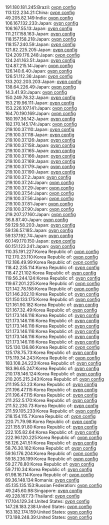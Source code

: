 191.180.181.245:Brazil: [ovpn config](vpn/191_180_181_245.ovpn)  
113.122.234.21:China: [ovpn config](vpn/113_122_234_21.ovpn)  
49.205.82.149:India: [ovpn config](vpn/49_205_82_149.ovpn)  
106.167.132.233:Japan: [ovpn config](vpn/106_167_132_233.ovpn)  
106.167.55.13:Japan: [ovpn config](vpn/106_167_55_13.ovpn)  
111.217.158.163:Japan: [ovpn config](vpn/111_217_158_163.ovpn)  
118.157.158.218:Japan: [ovpn config](vpn/118_157_158_218.ovpn)  
118.157.240.59:Japan: [ovpn config](vpn/118_157_240_59.ovpn)  
121.82.225.205:Japan: [ovpn config](vpn/121_82_225_205.ovpn)  
124.209.176.248:Japan: [ovpn config](vpn/124_209_176_248.ovpn)  
124.241.163.51:Japan: [ovpn config](vpn/124_241_163_51.ovpn)  
124.87.215.14:Japan: [ovpn config](vpn/124_87_215_14.ovpn)  
126.140.6.40:Japan: [ovpn config](vpn/126_140_6_40.ovpn)  
126.51.112.36:Japan: [ovpn config](vpn/126_51_112_36.ovpn)  
133.202.203.203:Japan: [ovpn config](vpn/133_202_203_203.ovpn)  
138.64.226.49:Japan: [ovpn config](vpn/138_64_226_49.ovpn)  
14.3.41.93:Japan: [ovpn config](vpn/14_3_41_93.ovpn)  
150.249.78.32:Japan: [ovpn config](vpn/150_249_78_32.ovpn)  
153.219.96.111:Japan: [ovpn config](vpn/153_219_96_111.ovpn)  
153.226.107.141:Japan: [ovpn config](vpn/153_226_107_141.ovpn)  
164.70.190.169:Japan: [ovpn config](vpn/164_70_190_169.ovpn)  
180.197.36.142:Japan: [ovpn config](vpn/180_197_36_142.ovpn)  
182.170.145.174:Japan: [ovpn config](vpn/182_170_145_174.ovpn)  
219.100.37.110:Japan: [ovpn config](vpn/219_100_37_110.ovpn)  
219.100.37.118:Japan: [ovpn config](vpn/219_100_37_118.ovpn)  
219.100.37.126:Japan: [ovpn config](vpn/219_100_37_126.ovpn)  
219.100.37.158:Japan: [ovpn config](vpn/219_100_37_158.ovpn)  
219.100.37.165:Japan: [ovpn config](vpn/219_100_37_165.ovpn)  
219.100.37.166:Japan: [ovpn config](vpn/219_100_37_166.ovpn)  
219.100.37.169:Japan: [ovpn config](vpn/219_100_37_169.ovpn)  
219.100.37.179:Japan: [ovpn config](vpn/219_100_37_179.ovpn)  
219.100.37.190:Japan: [ovpn config](vpn/219_100_37_190.ovpn)  
219.100.37.2:Japan: [ovpn config](vpn/219_100_37_2.ovpn)  
219.100.37.24:Japan: [ovpn config](vpn/219_100_37_24.ovpn)  
219.100.37.29:Japan: [ovpn config](vpn/219_100_37_29.ovpn)  
219.100.37.54:Japan: [ovpn config](vpn/219_100_37_54.ovpn)  
219.100.37.56:Japan: [ovpn config](vpn/219_100_37_56.ovpn)  
219.100.37.81:Japan: [ovpn config](vpn/219_100_37_81.ovpn)  
219.100.37.90:Japan: [ovpn config](vpn/219_100_37_90.ovpn)  
219.207.27.160:Japan: [ovpn config](vpn/219_207_27_160.ovpn)  
36.8.87.40:Japan: [ovpn config](vpn/36_8_87_40.ovpn)  
59.129.58.203:Japan: [ovpn config](vpn/59_129_58_203.ovpn)  
59.136.57.185:Japan: [ovpn config](vpn/59_136_57_185.ovpn)  
59.137.192.74:Japan: [ovpn config](vpn/59_137_192_74.ovpn)  
60.149.170.150:Japan: [ovpn config](vpn/60_149_170_150.ovpn)  
60.151.123.241:Japan: [ovpn config](vpn/60_151_123_241.ovpn)  
110.35.191.227:Korea Republic of: [ovpn config](vpn/110_35_191_227.ovpn)  
112.170.23.110:Korea Republic of: [ovpn config](vpn/112_170_23_110.ovpn)  
112.186.49.99:Korea Republic of: [ovpn config](vpn/112_186_49_99.ovpn)  
118.42.235.114:Korea Republic of: [ovpn config](vpn/118_42_235_114.ovpn)  
118.47.21.102:Korea Republic of: [ovpn config](vpn/118_47_21_102.ovpn)  
119.56.244.124:Korea Republic of: [ovpn config](vpn/119_56_244_124.ovpn)  
119.67.201.225:Korea Republic of: [ovpn config](vpn/119_67_201_225.ovpn)  
121.142.78.158:Korea Republic of: [ovpn config](vpn/121_142_78_158.ovpn)  
121.146.202.10:Korea Republic of: [ovpn config](vpn/121_146_202_10.ovpn)  
121.150.133.175:Korea Republic of: [ovpn config](vpn/121_150_133_175.ovpn)  
121.161.90.182:Korea Republic of: [ovpn config](vpn/121_161_90_182.ovpn)  
121.167.32.49:Korea Republic of: [ovpn config](vpn/121_167_32_49.ovpn)  
121.173.146.116:Korea Republic of: [ovpn config](vpn/121_173_146_116.ovpn)  
121.173.146.116:Korea Republic of: [ovpn config](vpn/121_173_146_116.ovpn)  
121.173.146.116:Korea Republic of: [ovpn config](vpn/121_173_146_116.ovpn)  
121.173.146.116:Korea Republic of: [ovpn config](vpn/121_173_146_116.ovpn)  
121.173.146.116:Korea Republic of: [ovpn config](vpn/121_173_146_116.ovpn)  
121.173.146.116:Korea Republic of: [ovpn config](vpn/121_173_146_116.ovpn)  
125.130.136.86:Korea Republic of: [ovpn config](vpn/125_130_136_86.ovpn)  
125.178.75.73:Korea Republic of: [ovpn config](vpn/125_178_75_73.ovpn)  
175.119.34.243:Korea Republic of: [ovpn config](vpn/175_119_34_243.ovpn)  
183.108.24.223:Korea Republic of: [ovpn config](vpn/183_108_24_223.ovpn)  
183.96.65.247:Korea Republic of: [ovpn config](vpn/183_96_65_247.ovpn)  
210.178.146.124:Korea Republic of: [ovpn config](vpn/210_178_146_124.ovpn)  
210.205.215.243:Korea Republic of: [ovpn config](vpn/210_205_215_243.ovpn)  
211.195.53.23:Korea Republic of: [ovpn config](vpn/211_195_53_23.ovpn)  
211.196.47.115:Korea Republic of: [ovpn config](vpn/211_196_47_115.ovpn)  
211.196.47.115:Korea Republic of: [ovpn config](vpn/211_196_47_115.ovpn)  
211.252.5.170:Korea Republic of: [ovpn config](vpn/211_252_5_170.ovpn)  
211.52.230.73:Korea Republic of: [ovpn config](vpn/211_52_230_73.ovpn)  
211.59.105.233:Korea Republic of: [ovpn config](vpn/211_59_105_233.ovpn)  
218.154.115.7:Korea Republic of: [ovpn config](vpn/218_154_115_7.ovpn)  
220.71.79.98:Korea Republic of: [ovpn config](vpn/220_71_79_98.ovpn)  
221.155.91.80:Korea Republic of: [ovpn config](vpn/221_155_91_80.ovpn)  
222.105.82.64:Korea Republic of: [ovpn config](vpn/222_105_82_64.ovpn)  
222.96.120.225:Korea Republic of: [ovpn config](vpn/222_96_120_225.ovpn)  
58.126.241.51:Korea Republic of: [ovpn config](vpn/58_126_241_51.ovpn)  
58.76.30.162:Korea Republic of: [ovpn config](vpn/58_76_30_162.ovpn)  
59.16.176.204:Korea Republic of: [ovpn config](vpn/59_16_176_204.ovpn)  
59.18.236.199:Korea Republic of: [ovpn config](vpn/59_18_236_199.ovpn)  
59.27.78.80:Korea Republic of: [ovpn config](vpn/59_27_78_80.ovpn)  
59.7.110.34:Korea Republic of: [ovpn config](vpn/59_7_110_34.ovpn)  
61.98.16.114:Korea Republic of: [ovpn config](vpn/61_98_16_114.ovpn)  
89.36.148.134:Romania: [ovpn config](vpn/89_36_148_134.ovpn)  
45.135.135.153:Russian Federation: [ovpn config](vpn/45_135_135_153.ovpn)  
49.245.60.98:Singapore: [ovpn config](vpn/49_245_60_98.ovpn)  
49.228.167.73:Thailand: [ovpn config](vpn/49_228_167_73.ovpn)  
117.104.129.34:United States: [ovpn config](vpn/117_104_129_34.ovpn)  
147.28.183.238:United States: [ovpn config](vpn/147_28_183_238.ovpn)  
163.182.174.159:United States: [ovpn config](vpn/163_182_174_159.ovpn)  
173.198.248.39:United States: [ovpn config](vpn/173_198_248_39.ovpn)  
